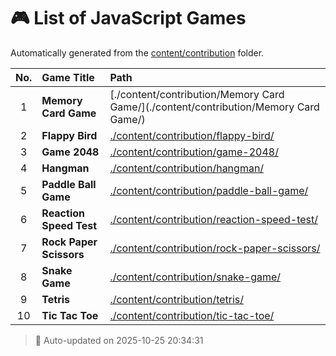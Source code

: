 # 🎮 List of JavaScript Games

Automatically generated from the [content/contribution](./content/contribution) folder.

| No. | Game Title | Path |
|:--:|:----------------|:----------------------------|
| 1 | **Memory Card Game** | [./content/contribution/Memory Card Game/](./content/contribution/Memory Card Game/) |
| 2 | **Flappy Bird** | [./content/contribution/flappy-bird/](./content/contribution/flappy-bird/) |
| 3 | **Game 2048** | [./content/contribution/game-2048/](./content/contribution/game-2048/) |
| 4 | **Hangman** | [./content/contribution/hangman/](./content/contribution/hangman/) |
| 5 | **Paddle Ball Game** | [./content/contribution/paddle-ball-game/](./content/contribution/paddle-ball-game/) |
| 6 | **Reaction Speed Test** | [./content/contribution/reaction-speed-test/](./content/contribution/reaction-speed-test/) |
| 7 | **Rock Paper Scissors** | [./content/contribution/rock-paper-scissors/](./content/contribution/rock-paper-scissors/) |
| 8 | **Snake Game** | [./content/contribution/snake-game/](./content/contribution/snake-game/) |
| 9 | **Tetris** | [./content/contribution/tetris/](./content/contribution/tetris/) |
| 10 | **Tic Tac Toe** | [./content/contribution/tic-tac-toe/](./content/contribution/tic-tac-toe/) |

> 🧩 Auto-updated on 2025-10-25 20:34:31
